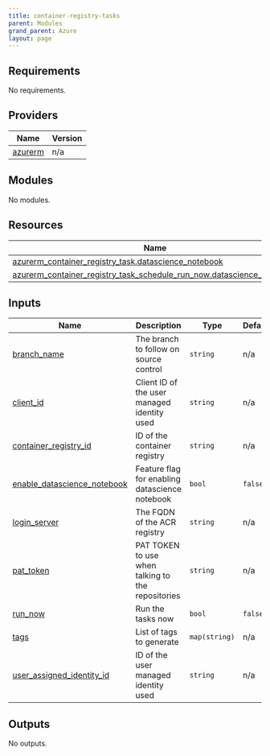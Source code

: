 ```yaml
---
title: container-registry-tasks
parent: Modules
grand_parent: Azure
layout: page
---
```


<!-- BEGIN_TF_DOCS -->
## Requirements

No requirements.

## Providers

| Name | Version |
|------|---------|
| <a name="provider_azurerm"></a> [azurerm](#provider\_azurerm) | n/a |

## Modules

No modules.

## Resources

| Name | Type |
|------|------|
| [azurerm_container_registry_task.datascience_notebook](https://registry.terraform.io/providers/hashicorp/azurerm/latest/docs/resources/container_registry_task) | resource |
| [azurerm_container_registry_task_schedule_run_now.datascience_notebook](https://registry.terraform.io/providers/hashicorp/azurerm/latest/docs/resources/container_registry_task_schedule_run_now) | resource |

## Inputs

| Name | Description | Type | Default | Required |
|------|-------------|------|---------|:--------:|
| <a name="input_branch_name"></a> [branch\_name](#input\_branch\_name) | The branch to follow on source control | `string` | n/a | yes |
| <a name="input_client_id"></a> [client\_id](#input\_client\_id) | Client ID of the user managed identity used | `string` | n/a | yes |
| <a name="input_container_registry_id"></a> [container\_registry\_id](#input\_container\_registry\_id) | ID of the container registry | `string` | n/a | yes |
| <a name="input_enable_datascience_notebook"></a> [enable\_datascience\_notebook](#input\_enable\_datascience\_notebook) | Feature flag for enabling datascience notebook | `bool` | `false` | no |
| <a name="input_login_server"></a> [login\_server](#input\_login\_server) | The FQDN of the ACR registry | `string` | n/a | yes |
| <a name="input_pat_token"></a> [pat\_token](#input\_pat\_token) | PAT TOKEN to use when talking to the repositories | `string` | n/a | yes |
| <a name="input_run_now"></a> [run\_now](#input\_run\_now) | Run the tasks now | `bool` | `false` | no |
| <a name="input_tags"></a> [tags](#input\_tags) | List of tags to generate | `map(string)` | n/a | yes |
| <a name="input_user_assigned_identity_id"></a> [user\_assigned\_identity\_id](#input\_user\_assigned\_identity\_id) | ID of the user managed identity used | `string` | n/a | yes |

## Outputs

No outputs.
<!-- END_TF_DOCS -->